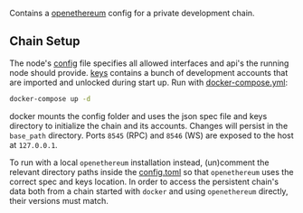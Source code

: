 
Contains a [openethereum](https://github.com/openethereum/openethereum) config for a private development chain.

## Chain Setup

The node's [config](./config.toml) file specifies all allowed interfaces and api's the running node should provide. 
[keys](./keys) contains a bunch of development accounts that are imported and unlocked during start up.
Run with [docker-compose.yml](docker-compose.yml):

```bash
docker-compose up -d
```
docker mounts the config folder and uses the json spec file and keys directory to initialize the chain and its accounts. Changes will persist in the `base_path` directory. Ports `8545` (RPC) and `8546` (WS) are exposed to the host at `127.0.0.1`.

To run with a local `openethereum` installation instead, (un)comment the relevant directory paths inside the [config.toml](./config.toml) so that `openethereum` uses the correct spec and keys location. In order to access the persistent chain's data both from a chain started with `docker` and using `openethereum` directly, their versions must match.
